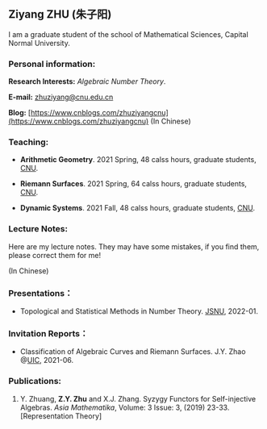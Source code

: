 ## Ziyang ZHU (朱子阳)

I am a graduate student of the school of Mathematical Sciences, Capital Normal University.

### Personal information:

**Research Interests:** _Algebraic Number Theory_.

**E-mail:** zhuziyang@cnu.edu.cn

**Blog:** [https://www.cnblogs.com/zhuziyangcnu](https://www.cnblogs.com/zhuziyangcnu) (In Chinese)







### Teaching:

- **Arithmetic Geometry**. 2021 Spring, 48 calss hours, graduate students, [CNU](https://cnu.edu.cn/).

- **Riemann Surfaces**. 2021 Spring, 64 calss hours, graduate students, [CNU](https://cnu.edu.cn/).

- **Dynamic Systems**. 2021 Fall, 48 calss hours, graduate students, [CNU](https://cnu.edu.cn/).


### Lecture Notes:

Here are my lecture notes. They may have some mistakes, if you find them, please correct them for me!

(In Chinese)



### Presentations：

- Topological and Statistical Methods in Number Theory. [JSNU](http://www.jsnu.edu.cn/), 2022-01.


### Invitation Reports：

- Classification of Algebraic Curves and Riemann Surfaces. J.Y. Zhao @[UIC](https://www.uic.edu/), 2021-06.



### Publications:

1. Y. Zhuang, **Z.Y. Zhu** and X.J. Zhang. Syzygy Functors for Self-injective Algebras. _Asia Mathematika_, Volume: 3 Issue: 3, (2019) 23-33. [Representation Theory]








